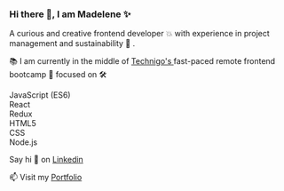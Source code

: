 ### Hi there 👋, I am Madelene ✨

<p> A curious and creative frontend developer 💥 with experience in project management and sustainability 🌱 .
  
 📚 I am currently in the middle of <a href="https://www.technigo.io/program">Technigo's </a> fast-paced remote frontend bootcamp 💪 focused on 🛠️ <br>

JavaScript (ES6)<br>
React<br>
Redux<br>
HTML5<br>
CSS<br>
Node.js<br>
  
Say hi 👋 on <a href ="https://www.linkedin.com/in/madelene-trang-dev/"> Linkedin </a><br>

📫 Visit my <a href="https://madelene-trang-portfolio.netlify.app/">Portfolio </a></p><br>


<!--
**MT-dotse/MT-dotse** is a  _special_ ✨ repository because its `README.md` (this file) appears on your GitHub profile.

Here are some ideas to get you started:

- 🔭 I’m currently working on ...
- 🌱 I’m currently learning ...
- 👯 I’m looking to collaborate on ...
- 🤔 I’m looking for help with ...
- 💬 Ask me about ...
- 📫 How to reach me: ...
- 😄 Pronouns: ...
- ⚡ Fun fact: ...
-->
